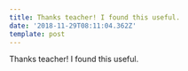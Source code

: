```yaml
---
title: Thanks teacher! I found this useful.
date: '2018-11-29T08:11:04.362Z'
template: post
---
```

Thanks teacher! I found this useful.

